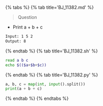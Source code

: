 {% tabs %}
{% tab title='BJ_11382.md' %}

> Question

* Print a + b + c

```txt
Input: 1 5 2
Output: 8
```

{% endtab %}
{% tab title='BJ_11382.sh' %}

```sh
read a b c
echo $(($a+$b+$c))
```

{% endtab %}
{% tab title='BJ_11382.py' %}

```py
a, b, c = map(int, input().split())
print(a + b + c)
```

{% endtab %}
{% endtabs %}
